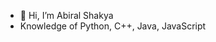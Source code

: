 - 👋 Hi, I’m Abiral Shakya
- Knowledge of Python, C++, Java, JavaScript

<!---
AbiralShakya/AbiralShakya is a ✨ special ✨ repository because its `README.md` (this file) appears on your GitHub profile.
You can click the Preview link to take a look at your changes.
--->
